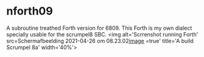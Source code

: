 # nforth09
A subroutine treathed Forth version for 6809.
This Forth is my own dialect specially usable for the scrumpel8 SBC.
<img alt='Scrrenshot running Forth' src=Schermafbeelding 2021-04-26 om 08.23.02[image](https://user-images.githubusercontent.com/40683681/116038301-91091300-a669-11eb-9ea7-9973df730e99.png)
=true' title='A build Scrumpel 8a' width='40%'>
</p>
